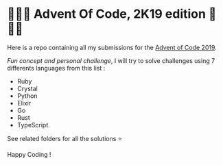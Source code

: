 # 🎄🎅🎄 Advent Of Code, 2K19 edition 🎄🎅🎄

Here is a repo containing all my submissions for the [Advent of Code 2019](https://adventofcode.com/).

_Fun concept and personal challenge_, I will try to solve challenges using 7 differents languages from this list :

- Ruby
- Crystal
- Python
- Elixir
- Go
- Rust
- TypeScript.

See related folders for all the solutions ⭐

Happy Coding !
